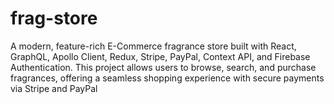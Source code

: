 # frag-store
A modern, feature-rich E-Commerce fragrance store built with React, GraphQL, Apollo Client, Redux, Stripe, PayPal, Context API, and Firebase Authentication. This project allows users to browse, search, and purchase fragrances, offering a seamless shopping experience with secure payments via Stripe and PayPal
